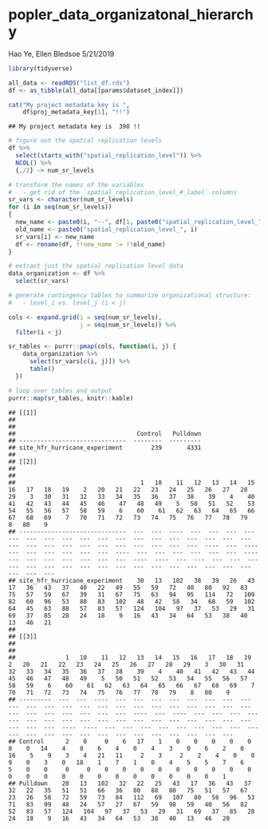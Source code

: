 popler\_data\_organizatonal\_hierarchy
================
Hao Ye, Ellen Bledsoe
5/21/2019

``` r
library(tidyverse)

all_data <- readRDS("list_df.rds")
df <- as_tibble(all_data[[params$dataset_index]])

cat("My project metadata key is ", 
    df$proj_metadata_key[1], "!!")
```

    ## My project metadata key is  398 !!

``` r
# figure out the spatial replication levels
df %>% 
  select(starts_with("spatial_replication_level")) %>%
  NCOL() %>%
  {./2} -> num_sr_levels
```

``` r
# transform the names of the variables
#   - get rid of the `spatial_replication_level_#_label` columns
sr_vars <- character(num_sr_levels)
for (i in seq(num_sr_levels))
{
  new_name <- paste0(i, "--", df[1, paste0("spatial_replication_level_", i, "_label")])
  old_name <- paste0("spatial_replication_level_", i)
  sr_vars[i] <- new_name
  df <- rename(df, !!new_name := !!old_name)
}
```

``` r
# extract just the spatial replication level data
data_organization <- df %>%
  select(sr_vars)
```

``` r
# generate contingency tables to summarize organizational structure:
#   - level_i vs. level_j (i < j)

cols <- expand.grid(i = seq(num_sr_levels), 
                    j = seq(num_sr_levels)) %>%
  filter(i < j)

sr_tables <- purrr::pmap(cols, function(i, j) {
    data_organization %>%
      select(sr_vars[c(i, j)]) %>%
      table()
  })
```

``` r
# loop over tables and output
purrr::map(sr_tables, knitr::kable)
```

    ## [[1]]
    ## 
    ## 
    ##                                  Control   Pulldown
    ## ------------------------------  --------  ---------
    ## site_hfr_hurricane_experiment        239       4331
    ## 
    ## [[2]]
    ## 
    ## 
    ##                                   1   10    11   12   13   14   15   16   17   18   19    2   20   21   22   23   24   25   26   27   28   29    3   30   31   32   33   34   35   36   37   38    39    4    40   41   42   43   44   45   46    47   48   49    5   50   51   52    53   54   55   56   57   58   59    6    60    61   62   63   64   65   66   67   68   69    7   70   71   72   73   74   75   76   77   78   79    8   80    9
    ## ------------------------------  ---  ---  ----  ---  ---  ---  ---  ---  ---  ---  ---  ---  ---  ---  ---  ---  ---  ---  ---  ---  ---  ---  ---  ---  ---  ---  ---  ---  ---  ---  ---  ---  ----  ---  ----  ---  ---  ---  ---  ---  ---  ----  ---  ---  ---  ---  ---  ---  ----  ---  ---  ---  ---  ---  ---  ---  ----  ----  ---  ---  ---  ---  ---  ---  ---  ---  ---  ---  ---  ---  ---  ---  ---  ---  ---  ---  ---  ---  ---  ---
    ## site_hfr_hurricane_experiment    30   13   102   38   39   26   43   17   36   43   37   40   22   49   55   59   72   40   80   92   83   75   57   59   67   39   31   67   75   63   94   95   114   72   109   82   60   96   53   80   83   102   48   42   58   34   68   59   102   64   45   63   88   57   83   57   124   104   97   37   53   29   31   69   37   85   28   24   18    9   16   43   34   64   53   38   40   13   46   21
    ## 
    ## [[3]]
    ## 
    ## 
    ##              1   10    11   12   13   14   15   16   17   18   19    2   20   21   22   23   24   25   26   27   28   29    3   30   31   32   33   34   35   36   37   38    39    4    40   41   42   43   44   45   46   47   48   49    5   50   51   52   53   54   55   56   57   58   59    6    60    61   62   63   64   65   66   67   68   69    7   70   71   72   73   74   75   76   77   78   79    8   80    9
    ## ---------  ---  ---  ----  ---  ---  ---  ---  ---  ---  ---  ---  ---  ---  ---  ---  ---  ---  ---  ---  ---  ---  ---  ---  ---  ---  ---  ---  ---  ---  ---  ---  ---  ----  ---  ----  ---  ---  ---  ---  ---  ---  ---  ---  ---  ---  ---  ---  ---  ---  ---  ---  ---  ---  ---  ---  ---  ----  ----  ---  ---  ---  ---  ---  ---  ---  ---  ---  ---  ---  ---  ---  ---  ---  ---  ---  ---  ---  ---  ---  ---
    ## Control      2    0     0    6   17    1    0    0    0    0    0    8    0   14    4    8    6    4    0    4    3    0    6    2    0   16    5    9    3    4   21   11     2    3     2    2    4    0    0    9    0    3    0   18    1    7    1    0    4    5    5    7    6    5    0    0     0     0    0    0    0    0    0    0    0    0    0    0    0    0    0    0    0    0    0    0    0    0    0    1
    ## Pulldown    28   13   102   32   22   25   43   17   36   43   37   32   22   35   51   51   66   36   80   88   80   75   51   57   67   23   26   58   72   59   73   84   112   69   107   80   56   96   53   71   83   99   48   24   57   27   67   59   98   59   40   56   82   52   83   57   124   104   97   37   53   29   31   69   37   85   28   24   18    9   16   43   34   64   53   38   40   13   46   20
